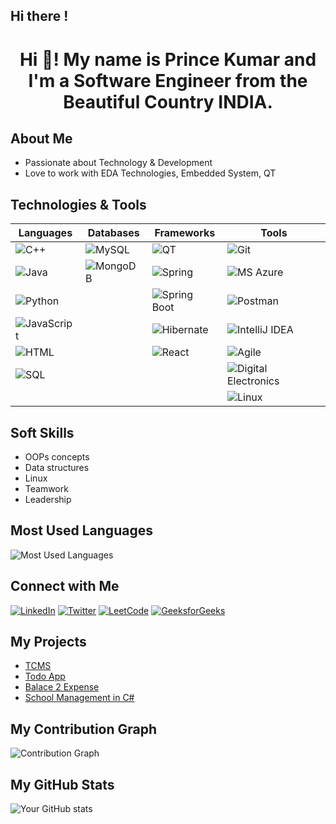 ## Hi there !

<h1 align="center">Hi 👋! My name is <strong>Prince Kumar</strong> and I'm a Software Engineer from the Beautiful Country INDIA.</h1>

## About Me
- Passionate about Technology & Development
- Love to work with EDA Technologies, Embedded System, QT

## Technologies & Tools

| **Languages** | **Databases** | **Frameworks** | **Tools** |
| --- | --- | --- | --- |
| ![C++](https://img.shields.io/badge/C++-00599C?style=for-the-badge&logo=cplusplus&logoColor=white) | ![MySQL](https://img.shields.io/badge/MySQL-4479A1?style=for-the-badge&logo=mysql&logoColor=white) | ![QT](https://img.shields.io/badge/QT-41CD52?style=for-the-badge&logo=qt&logoColor=white) | ![Git](https://img.shields.io/badge/Git-F05032?style=for-the-badge&logo=git&logoColor=white) |
| ![Java](https://img.shields.io/badge/Java-007396?style=for-the-badge&logo=java&logoColor=white) | ![MongoDB](https://img.shields.io/badge/MongoDB-47A248?style=for-the-badge&logo=mongodb&logoColor=white) | ![Spring](https://img.shields.io/badge/Spring-6DB33F?style=for-the-badge&logo=spring&logoColor=white) | ![MS Azure](https://img.shields.io/badge/MS_Azure-0078D4?style=for-the-badge&logo=microsoftazure&logoColor=white) |
| ![Python](https://img.shields.io/badge/Python-3776AB?style=for-the-badge&logo=python&logoColor=white) |  | ![Spring Boot](https://img.shields.io/badge/Spring_Boot-6DB33F?style=for-the-badge&logo=springboot&logoColor=white) | ![Postman](https://img.shields.io/badge/Postman-FF6C37?style=for-the-badge&logo=postman&logoColor=white) |
| ![JavaScript](https://img.shields.io/badge/JavaScript-F7DF1E?style=for-the-badge&logo=javascript&logoColor=black) |  | ![Hibernate](https://img.shields.io/badge/Hibernate-59666C?style=for-the-badge&logo=hibernate&logoColor=white) | ![IntelliJ IDEA](https://img.shields.io/badge/IntelliJ_IDEA-000000?style=for-the-badge&logo=intellijidea&logoColor=white) |
| ![HTML](https://img.shields.io/badge/HTML-E34F26?style=for-the-badge&logo=html5&logoColor=white) |  | ![React](https://img.shields.io/badge/React-61DAFB?style=for-the-badge&logo=react&logoColor=black) | ![Agile](https://img.shields.io/badge/Agile-0052CC?style=for-the-badge&logo=agile&logoColor=white) |
| ![SQL](https://img.shields.io/badge/SQL-4479A1?style=for-the-badge&logo=postgresql&logoColor=white) |  |  | ![Digital Electronics](https://img.shields.io/badge/Digital_Electronics-007ACC?style=for-the-badge&logo=digitalocean&logoColor=white) |
|  |  |  | ![Linux](https://img.shields.io/badge/Linux-FCC624?style=for-the-badge&logo=linux&logoColor=black) |

## Soft Skills
- OOPs concepts
- Data structures
- Linux
- Teamwork
- Leadership


## Most Used Languages
![Most Used Languages](https://github-readme-stats.vercel.app/api/top-langs/?username=imtheprince7&layout=compact&theme=dark)

## Connect with Me
[![LinkedIn](https://img.shields.io/badge/LinkedIn-0077B5?style=for-the-badge&logo=linkedin&logoColor=white)](https://www.linkedin.com/in/imtheprince7)
[![Twitter](https://img.shields.io/badge/Twitter-1DA1F2?style=for-the-badge&logo=twitter&logoColor=white)](https://twitter.com/imtheprince7)
[![LeetCode](https://img.shields.io/badge/LeetCode-FFA116?style=for-the-badge&logo=leetcode&logoColor=black)](https://leetcode.com/imtheprince7)
[![GeeksforGeeks](https://img.shields.io/badge/GeeksforGeeks-0F9D58?style=for-the-badge&logo=geeksforgeeks&logoColor=white)](https://auth.geeksforgeeks.org/user/princek8uv/)

## My Projects
- [ TCMS ](https://github.com/imtheprince7/TCMS)
- [Todo App](https://github.com/imtheprince7/Todo-App)
- [ Balace 2 Expense ]( https://github.com/imtheprince7/Balance2Expenses )
- [School Management in C# ]( https://github.com/imtheprince7/SCHOOL-Management---Csharp )

## My Contribution Graph
![Contribution Graph](https://activity-graph.herokuapp.com/graph?username=imtheprince7&theme=github)

## My GitHub Stats
![Your GitHub stats](https://github-readme-stats.vercel.app/api?username=imtheprince7&show_icons=true&theme=radical)
